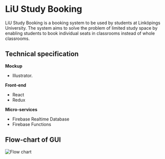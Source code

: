 # LiU Study Booking
LiU Study Booking is a booking system to be used by students at Linköpings University. 
The system aims to solve the problem of limited study space by enabling students to book individual seats in classrooms instead of whole classrooms.

## Technical specification
<b>Mockup</b> 
* Illustrator.

<b>Front-end</b>
* React
* Redux

<b>Micro-services</b>
* Firebase Realtime Database
* Firebase Functions

## Flow-chart of GUI
![Flow chart](https://i.imgur.com/EzzQJf6.png)
